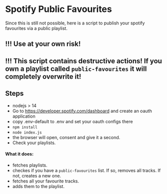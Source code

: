 # Spotify Public Favourites

Since this is still not possible, here is a script to publish your spotify favourites via a public playlist.

## !!! Use at your own risk!

## !!! This script contains destructive actions! If you own a playlist called `public-favourites` it will completely overwrite it!

## Steps

- nodejs > 14
- Go to https://developer.spotify.com/dashboard and create an oauth application
- copy .env-default to .env and set your oauth configs there
- `npm install`
- `node index.js`
- the browser will open, consent and give it a second.
- Check your playlists.

#### What it does:

- fetches playlists.
- checkes if you have a `public-favourites` list. If so, removes all tracks. If not, creates a new one.
- fetches all your favourite tracks.
- adds them to the playlist.
